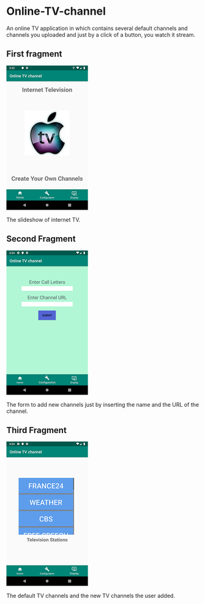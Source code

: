 # Online-TV-channel
An online TV application in which contains several default channels and channels you uploaded and just by a click of a button, you watch it stream.

## First fragment
![first-page](images/bottom_main.png) 
<p>The slideshow of internet TV.</p>

## Second Fragment
![second-page](images/bottom_second.png) 
<p>The form to add new channels just by inserting the name and the URL of the channel.</p>

## Third Fragment
![third-page](images/bottom_third.png) 
<p>The default TV channels and the new TV channels the user added.</p>
